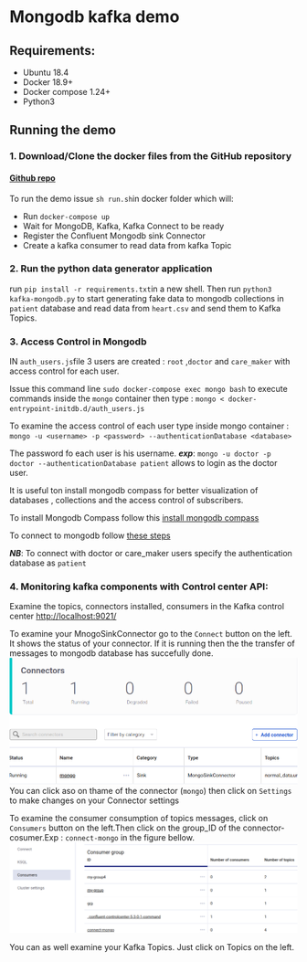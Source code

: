 # Mongodb kafka demo


## Requirements:
  
   * Ubuntu 18.4
   * Docker 18.9+
   * Docker compose 1.24+
   * Python3

## Running the demo
 
 ### 1. Download/Clone the docker files from the GitHub repository
 
 #### [Github repo](https://github.com/sofienesafta/mongodb-kafka/)
 
 To run the demo issue ```sh run.sh```in docker folder which will:

  * Run ```docker-compose up```
  * Wait for MongoDB, Kafka, Kafka Connect to be ready
  * Register the Confluent Mongodb sink Connector
  * Create a kafka consumer to read data from kafka Topic 
  
  
### 2. Run the python data generator application
   run ```pip install -r requirements.txt```in a new shell. Then 
   run ```python3 kafka-mongodb.py``` to start generating fake data to mongodb collections in ```patient``` database and read data from ```heart.csv``` and send them to Kafka Topics.

### 3. Access Control in Mongodb
  
   IN ```auth_users.js```file 3 users are created : ```root``` ,```doctor``` and ```care_maker``` with access control for each user.
   
   Issue this command line ```sudo docker-compose exec mongo bash``` to execute commands inside the ```mongo``` container then type : ```mongo < docker-entrypoint-initdb.d/auth_users.js```
   
  To examine the access control of each user type inside mongo container : ```mongo -u <username> -p <password> --authenticationDatabase <database>```
  
  The password fo each user is his username. ***exp***: ```mongo -u doctor -p doctor --authenticationDatabase patient```  allows to login as the doctor user.
  
It is useful ton install mongodb compass for better visualization of databases , collections and the access control of subscribers.

To install Mongodb Compass follow this [install mongodb compass](https://www.mongodb.com/docs/compass/current/install/)

To connect to mongodb follow [these steps](https://www.mongodb.com/docs/compass/current/connect/authentication-connection/)

***NB***: To connect with doctor or care_maker users specify the authentication database as ```patient```


### 4. Monitoring kafka components with Control center API:

Examine the topics, connectors installed, consumers in the Kafka control center [http://localhost:9021/](http://localhost:9021/)


To examine your MnogoSinkConnector go to the ```Connect``` button on the left. It shows the status of your connector. If it is running then the the transfer of messages to mongodb database has succefully done.
<img src="images/state_connector.png">
You can click aso on thame of the connector (```mongo```) then click on ```Settings``` to make changes on your Connector settings

To examine the consumer consumption of topics messages, click on ```Consumers``` button on the left.Then click on the group_ID of the connector-cosumer.Exp : ```connect-mongo``` in the figure bellow.
<img src="images/consumer-groups.png">

You can as well examine your Kafka Topics. Just click on Topics on the left.
